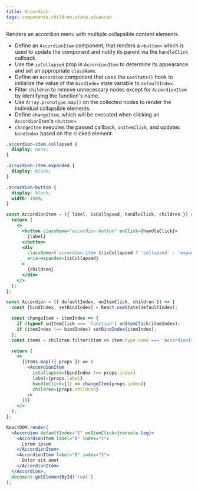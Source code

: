 ```yaml
---
title: Accordion
tags: components,children,state,advanced
---
```


Renders an accordion menu with multiple collapsible content elements.

- Define an `AccordionItem` component, that renders a `<button>` which is used to update the component and notify its parent via the `handleClick` callback.
- Use the `isCollapsed` prop in `AccordionItem` to determine its appearance and set an appropriate `className`.
- Define an `Accordion` component that uses the `useState()` hook to initialize the value of the `bindIndex` state variable to `defaultIndex`.
- Filter `children` to remove unnecessary nodes except for `AccordionItem` by identifying the function's name.
- Use `Array.prototype.map()` on the collected nodes to render the individual collapsible elements.
- Define `changeItem`, which will be executed when clicking an `AccordionItem`'s `<button>`.
- `changeItem` executes the passed callback, `onItemClick`, and updates `bindIndex` based on the clicked element.

```css
.accordion-item.collapsed {
  display: none;
}

.accordion-item.expanded {
  display: block;
}

.accordion-button {
  display: block;
  width: 100%;
}
```

```jsx
const AccordionItem = ({ label, isCollapsed, handleClick, children }) => {
  return (
    <>
      <button className="accordion-button" onClick={handleClick}>
        {label}
      </button>
      <div
        className={`accordion-item ${isCollapsed ? 'collapsed' : 'expanded'}`}
        aria-expanded={isCollapsed}
      >
        {children}
      </div>
    </>
  );
};

const Accordion = ({ defaultIndex, onItemClick, children }) => {
  const [bindIndex, setBindIndex] = React.useState(defaultIndex);

  const changeItem = itemIndex => {
    if (typeof onItemClick === 'function') onItemClick(itemIndex);
    if (itemIndex !== bindIndex) setBindIndex(itemIndex);
  };
  const items = children.filter(item => item.type.name === 'AccordionItem');

  return (
    <>
      {items.map(({ props }) => (
        <AccordionItem
          isCollapsed={bindIndex !== props.index}
          label={props.label}
          handleClick={() => changeItem(props.index)}
          children={props.children}
        />
      ))}
    </>
  );
};
```

```jsx
ReactDOM.render(
  <Accordion defaultIndex="1" onItemClick={console.log}>
    <AccordionItem label="A" index="1">
      Lorem ipsum
    </AccordionItem>
    <AccordionItem label="B" index="2">
      Dolor sit amet
    </AccordionItem>
  </Accordion>,
  document.getElementById('root')
);
```
